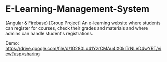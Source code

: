 # E-Learning-Management-System
(Angular &amp; Firebase)  [Group Project] An e-learning website where students can register for courses, check their grades and materials and where admins can handle student's registrations.

Demo: https://drive.google.com/file/d/1G280Lo41YzrCMAu4lX0klTrNLeD4wYRT/view?usp=sharing
